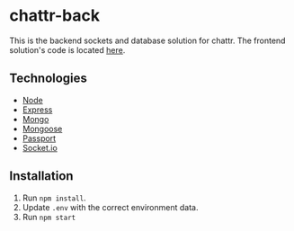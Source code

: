 # chattr-back

This is the backend sockets and database solution for chattr. The frontend solution's code is located [here](https://github.com/keawade/chattr-front).

## Technologies

- [Node](https://nodejs.org/en/)
- [Express](http://expressjs.com/)
- [Mongo](https://www.mongodb.com/download-center#community)
- [Mongoose](http://mongoosejs.com/)
- [Passport](http://passportjs.org/)
- [Socket.io](http://socket.io/)

## Installation

1. Run `npm install`.
2. Update `.env` with the correct environment data.
3. Run `npm start`
